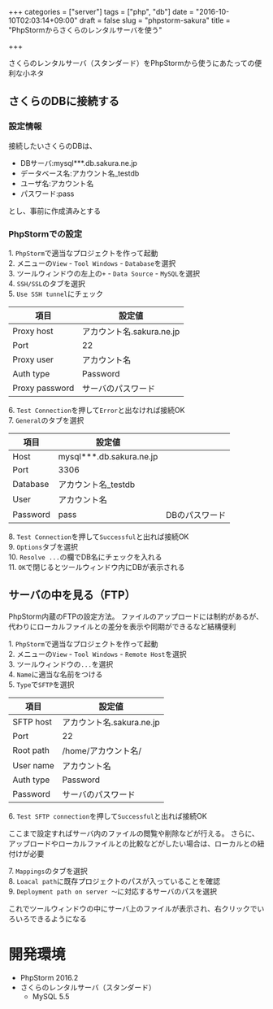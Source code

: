 +++
categories = ["server"]
tags = ["php", "db"]
date = "2016-10-10T02:03:14+09:00"
draft = false
slug = "phpstorm-sakura"
title = "PhpStormからさくらのレンタルサーバを使う"

+++

さくらのレンタルサーバ（スタンダード）をPhpStormから使うにあたっての便利な小ネタ

<!--more-->

## さくらのDBに接続する
### 設定情報
接続したいさくらのDBは、

- DBサーバ:mysql***.db.sakura.ne.jp
- データベース名:アカウント名_testdb
- ユーザ名:アカウント名
- パスワード:pass

とし、事前に作成済みとする

### PhpStormでの設定
1\. `PhpStorm`で適当なプロジェクトを作って起動  
2\. メニューの`View` - `Tool Windows` - `Database`を選択  
3\. ツールウィンドウの左上の`+` - `Data Source` - `MySQL`を選択  
4\. `SSH/SSL`のタブを選択  
5\. `Use SSH tunnel`にチェック  

項目 | 設定値 |
--- | ----- | 
Proxy host | アカウント名.sakura.ne.jp | 
Port | 22 | 
Proxy user | アカウント名 |  
Auth type | Password |  
Proxy password | サーバのパスワード  

6\. `Test Connection`を押して`Error`と出なければ接続OK  
7\. `General`のタブを選択  

項目 | 設定値 |   |
--- | ----- | --- |
Host | mysql***.db.sakura.ne.jp | 
Port | 3306 |  
Database | アカウント名_testdb |  
User | アカウント名 | 
Password | pass | DBのパスワード 

8\. `Test Connection`を押して`Successful`と出れば接続OK  
9\. `Options`タブを選択  
10\. `Resolve ...`の欄でDB名にチェックを入れる  
11\. `OK`で閉じるとツールウィンドウ内にDBが表示される  

## サーバの中を見る（FTP）
PhpStorm内蔵のFTPの設定方法。
ファイルのアップロードには制約があるが、代わりにローカルファイルとの差分を表示や同期ができるなど結構便利

1\. `PhpStorm`で適当なプロジェクトを作って起動  
2\. メニューの`View` - `Tool Windows` - `Remote Host`を選択  
3\. ツールウィンドウの`...`を選択  
4\. `Name`に適当な名前をつける  
5\. `Type`で`SFTP`を選択  

項目 | 設定値 |
--- | ----- |
SFTP host | アカウント名.sakura.ne.jp |  
Port | 22 |  
Root path | /home/アカウント名/ |  
User name | アカウント名 |  
Auth type | Password |  
Password | サーバのパスワード |  

6\. `Test SFTP connection`を押して`Successful`と出れば接続OK  

ここまで設定すればサーバ内のファイルの閲覧や削除などが行える。
さらに、アップロードやローカルファイルとの比較などがしたい場合は、ローカルとの紐付けが必要

7\. `Mappings`のタブを選択  
8\. `Loacal path`に既存プロジェクトのパスが入っていることを確認  
9\. `Deployment path on server 〜`に対応するサーバのパスを選択  

これでツールウィンドウの中にサーバ上のファイルが表示され、右クリックでいろいろできるようになる

# 開発環境
- PhpStorm 2016.2
- さくらのレンタルサーバ（スタンダード）
  - MySQL 5.5
